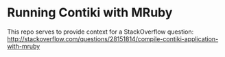 # Running Contiki with MRuby

This repo serves to provide context for a StackOverflow question:
http://stackoverflow.com/questions/28151814/compile-contiki-application-with-mruby
